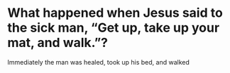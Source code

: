 # What happened when Jesus said to the sick man, “Get up, take up your mat, and walk.”?

Immediately the man was healed, took up his bed, and walked
